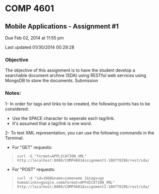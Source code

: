# COMP 4601

## Mobile Applications - Assignment #1

Due Feb 02, 2014 at 11:55 pm

Last updated 01/30/2014 00:29:28


### Objective
The objective of this assignment is to have the student develop a searchable document archive (SDA) using RESTful web services using MongoDB to store the documents.
Submission



### Notes:
1- In order for tags and links to be created, the following points has to be considered:

- Use the SPACE character to seperate each tag/link.
- It's assumed that a tag/link is one word.
 
2- To test XML representation, you can use the following commands in the Terminal:

- For "GET" requests:
> `curl -G "format=APPLICATION_XML" http://localhost:8080/COMP4601Assignment1-100770296/rest/sda/`

- For "POST" requests:
> `curl -d "id=1000&name=somename 1&tags=go home&links=google.com&format=APPdICATION_XML" http://localhost:8080/COMP4601Assignment1-100770296/rest/sda/`
